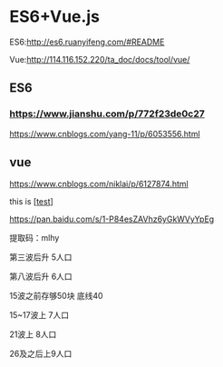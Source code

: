 # ES6+Vue.js

ES6:http://es6.ruanyifeng.com/#README

Vue:http://114.116.152.220/ta_doc/docs/tool/vue/

## ES6

### https://www.jianshu.com/p/772f23de0c27

https://www.cnblogs.com/yang-11/p/6053556.html



## vue

https://www.cnblogs.com/niklai/p/6127874.html

this is [[test](https://www.cnblogs.com/niklai/p/6127874.html)]





<https://pan.baidu.com/s/1-P84esZAVhz6yGkWVyYpEg>[ ](https://pan.baidu.com/s/1-P84esZAVhz6yGkWVyYpEg)

提取码：mlhy

第三波后升 5人口

第八波后升 6人口

15波之前存够50块 底线40

15~17波上 7人口

21波上 8人口

26及之后上9人口

